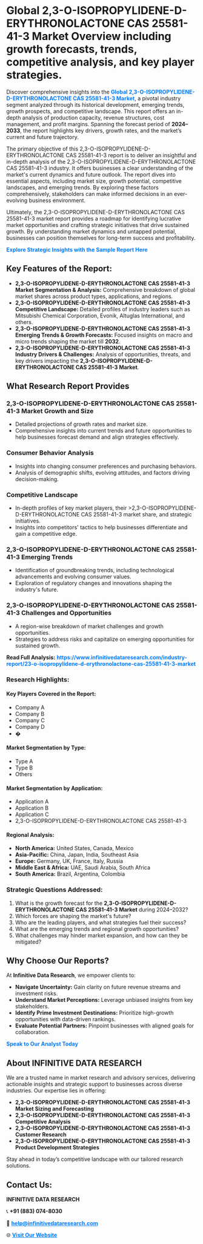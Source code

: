 <h1>Global 2,3-O-ISOPROPYLIDENE-D-ERYTHRONOLACTONE CAS 25581-41-3 Market Overview including growth forecasts, trends, competitive analysis, and key player strategies.</h1>
<p>
Discover comprehensive insights into the 
<a href="https://www.infinitivedataresearch.com/industry-report/23-o-isopropylidene-d-erythronolactone-cas-25581-41-3-market" rel="dofollow" style="color: #007BFF; text-decoration: none;"><strong>Global 2,3-O-ISOPROPYLIDENE-D-ERYTHRONOLACTONE CAS 25581-41-3 Market</strong></a>, a pivotal industry segment analyzed through its historical development, emerging trends, growth prospects, and competitive landscape. This report offers an in-depth analysis of production capacity, revenue structures, cost management, and profit margins. Spanning the forecast period of <strong>2024–2033</strong>, the report highlights key drivers, growth rates, and the market’s current and future trajectory.
</p>
<p>
The primary objective of this 2,3-O-ISOPROPYLIDENE-D-ERYTHRONOLACTONE CAS 25581-41-3 report is to deliver an insightful and in-depth analysis of the 2,3-O-ISOPROPYLIDENE-D-ERYTHRONOLACTONE CAS 25581-41-3 industry. It offers businesses a clear understanding of the market's current dynamics and future outlook. The report dives into essential aspects, including market size, growth potential, competitive landscapes, and emerging trends. By exploring these factors comprehensively, stakeholders can make informed decisions in an ever-evolving business environment.
</p>
<p>
Ultimately, the 2,3-O-ISOPROPYLIDENE-D-ERYTHRONOLACTONE CAS 25581-41-3 market report provides a roadmap for identifying lucrative market opportunities and crafting strategic initiatives that drive sustained growth. By understanding market dynamics and untapped potential, businesses can position themselves for long-term success and profitability.
</p>
<p>
<a href="https://www.infinitivedataresearch.com/request-sample/reportId=102688" style="color: #007BFF; text-decoration: none;"><strong>Explore Strategic Insights with the Sample Report Here</strong></a>
</p>

<h2>Key Features of the Report:</h2>
<ul>
<li><strong>2,3-O-ISOPROPYLIDENE-D-ERYTHRONOLACTONE CAS 25581-41-3 Market Segmentation & Analysis:</strong> Comprehensive breakdown of global market shares across product types, applications, and regions.</li>
<li><strong>2,3-O-ISOPROPYLIDENE-D-ERYTHRONOLACTONE CAS 25581-41-3 Competitive Landscape:</strong> Detailed profiles of industry leaders such as Mitsubishi Chemical Corporation, Evonik, Altuglas International, and others.</li>
<li><strong>2,3-O-ISOPROPYLIDENE-D-ERYTHRONOLACTONE CAS 25581-41-3 Emerging Trends & Growth Forecasts:</strong> Focused insights on macro and micro trends shaping the market till <strong>2032</strong>.</li>
<li><strong>2,3-O-ISOPROPYLIDENE-D-ERYTHRONOLACTONE CAS 25581-41-3 Industry Drivers & Challenges:</strong> Analysis of opportunities, threats, and key drivers impacting the <strong>2,3-O-ISOPROPYLIDENE-D-ERYTHRONOLACTONE CAS 25581-41-3 Market</strong>.</li>
</ul>

<h2>What Research Report Provides</h2>
<h3>2,3-O-ISOPROPYLIDENE-D-ERYTHRONOLACTONE CAS 25581-41-3 Market Growth and Size</h3>
<ul>
<li>Detailed projections of growth rates and market size.</li>
<li>Comprehensive insights into current trends and future opportunities to help businesses forecast demand and align strategies effectively.</li>
</ul>

<h3>Consumer Behavior Analysis</h3>
<ul>
<li>Insights into changing consumer preferences and purchasing behaviors.</li>
<li>Analysis of demographic shifts, evolving attitudes, and factors driving decision-making.</li>
</ul>

<h3>Competitive Landscape</h3>
<ul>
<li>In-depth profiles of key market players, their >2,3-O-ISOPROPYLIDENE-D-ERYTHRONOLACTONE CAS 25581-41-3 market share, and strategic initiatives.</li>
<li>Insights into competitors' tactics to help businesses differentiate and gain a competitive edge.</li>
</ul>

<h3>2,3-O-ISOPROPYLIDENE-D-ERYTHRONOLACTONE CAS 25581-41-3 Emerging Trends</h3>
<ul>
<li>Identification of groundbreaking trends, including technological advancements and evolving consumer values.</li>
<li>Exploration of regulatory changes and innovations shaping the industry's future.</li>
</ul>

<h3>2,3-O-ISOPROPYLIDENE-D-ERYTHRONOLACTONE CAS 25581-41-3 Challenges and Opportunities</h3>
<ul>
<li>A region-wise breakdown of market challenges and growth opportunities.</li>
<li>Strategies to address risks and capitalize on emerging opportunities for sustained growth.</li>
</ul>
<p><strong>Read Full Analysis:</strong> <a href="https://www.infinitivedataresearch.com/industry-report/23-o-isopropylidene-d-erythronolactone-cas-25581-41-3-market" rel="dofollow" style="color: #007BFF; text-decoration: none;"><strong>https://www.infinitivedataresearch.com/industry-report/23-o-isopropylidene-d-erythronolactone-cas-25581-41-3-market</strong></a></p>
<h3>Research Highlights:</h3>
<h4>Key Players Covered in the Report:</h4>
<ul><li>Company A</li><li>Company B</li><li>Company C</li><li>Company D</li><li>�</li></ul>
<h4>Market Segmentation by Type:</h4>
<ul><li>Type A</li><li>Type B</li><li>Others</li></ul>
<h4>Market Segmentation by Application:</h4>
<ul><li>Application A</li><li>Application B</li><li>Application C</li><li>2,3-O-ISOPROPYLIDENE-D-ERYTHRONOLACTONE CAS 25581-41-3</li></ul>

<h4>Regional Analysis:</h4>
<ul>
<li><strong>North America:</strong> United States, Canada, Mexico</li>
<li><strong>Asia-Pacific:</strong> China, Japan, India, Southeast Asia</li>
<li><strong>Europe:</strong> Germany, UK, France, Italy, Russia</li>
<li><strong>Middle East & Africa:</strong> UAE, Saudi Arabia, South Africa</li>
<li><strong>South America:</strong> Brazil, Argentina, Colombia</li>
</ul>

<h3>Strategic Questions Addressed:</h3>
<ol>
<li>What is the growth forecast for the <strong>2,3-O-ISOPROPYLIDENE-D-ERYTHRONOLACTONE CAS 25581-41-3 Market</strong> during 2024–2032?</li>
<li>Which forces are shaping the market's future?</li>
<li>Who are the leading players, and what strategies fuel their success?</li>
<li>What are the emerging trends and regional growth opportunities?</li>
<li>What challenges may hinder market expansion, and how can they be mitigated?</li>
</ol>

<h2>Why Choose Our Reports?</h2>
<p>At <strong>Infinitive Data Research</strong>, we empower clients to:</p>
<ul>
<li><strong>Navigate Uncertainty:</strong> Gain clarity on future revenue streams and investment risks.</li>
<li><strong>Understand Market Perceptions:</strong> Leverage unbiased insights from key stakeholders.</li>
<li><strong>Identify Prime Investment Destinations:</strong> Prioritize high-growth opportunities with data-driven rankings.</li>
<li><strong>Evaluate Potential Partners:</strong> Pinpoint businesses with aligned goals for collaboration.</li>
</ul>
<p><a href="https://www.infinitivedataresearch.com/industry-report/23-o-isopropylidene-d-erythronolactone-cas-25581-41-3-market" rel="dofollow" style="color: #007BFF; text-decoration: none;"><strong>Speak to Our Analyst Today</strong></a></p>

<h2>About INFINITIVE DATA RESEARCH</h2>
<p>We are a trusted name in market research and advisory services, delivering actionable insights and strategic support to businesses across diverse industries. Our expertise lies in offering:</p>
<ul>
<li><strong>2,3-O-ISOPROPYLIDENE-D-ERYTHRONOLACTONE CAS 25581-41-3 Market Sizing and Forecasting</strong></li>
<li><strong>2,3-O-ISOPROPYLIDENE-D-ERYTHRONOLACTONE CAS 25581-41-3 Competitive Analysis</strong></li>
<li><strong>2,3-O-ISOPROPYLIDENE-D-ERYTHRONOLACTONE CAS 25581-41-3 Customer Research</strong></li>
<li><strong>2,3-O-ISOPROPYLIDENE-D-ERYTHRONOLACTONE CAS 25581-41-3 Product Development Strategies</strong></li>
</ul>
<p>Stay ahead in today’s competitive landscape with our tailored research solutions.</p>

<h2>Contact Us:</h2>
<p><strong>INFINITIVE DATA RESEARCH</strong></p>
<p>📞 <strong>+91 (883) 074-8030</strong></p>
<p>📧 <strong><a href="mailto:help@infinitivedataresearch.com" style="color: #007BFF;">help@infinitivedataresearch.com</a></strong></p>
<p>🌐 <strong><a href="https://www.infinitivedataresearch.com" rel="dofollow" style="color: #007BFF;">Visit Our Website</a></strong></p>